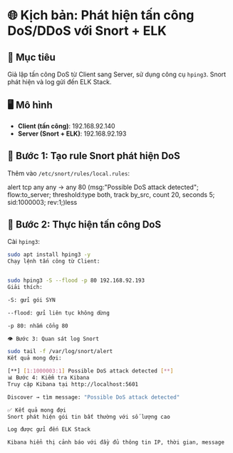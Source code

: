 # 🌐 Kịch bản: Phát hiện tấn công DoS/DDoS với Snort + ELK

## 🎯 Mục tiêu
Giả lập tấn công DoS từ Client sang Server, sử dụng công cụ `hping3`. Snort phát hiện và log gửi đến ELK Stack.

## 🖥️ Mô hình

- **Client (tấn công)**: 192.168.92.140
- **Server (Snort + ELK)**: 192.168.92.193

## 🔧 Bước 1: Tạo rule Snort phát hiện DoS

Thêm vào `/etc/snort/rules/local.rules`:

alert tcp any any -> any 80 (msg:"Possible DoS attack detected"; flow:to_server; threshold:type both, track by_src, count 20, seconds 5; sid:1000003; rev:1;)less


## 🚀 Bước 2: Thực hiện tấn công DoS

Cài `hping3`:

```bash
sudo apt install hping3 -y
Chạy lệnh tấn công từ Client:


sudo hping3 -S --flood -p 80 192.168.92.193
Giải thích:

-S: gửi gói SYN

--flood: gửi liên tục không dừng

-p 80: nhắm cổng 80

👁️ Bước 3: Quan sát log Snort

sudo tail -f /var/log/snort/alert
Kết quả mong đợi:

[**] [1:1000003:1] Possible DoS attack detected [**]
📊 Bước 4: Kiểm tra Kibana
Truy cập Kibana tại http://localhost:5601

Discover → tìm message: "Possible DoS attack detected"

✅ Kết quả mong đợi
Snort phát hiện gói tin bất thường với số lượng cao

Log được gửi đến ELK Stack

Kibana hiển thị cảnh báo với đầy đủ thông tin IP, thời gian, message
